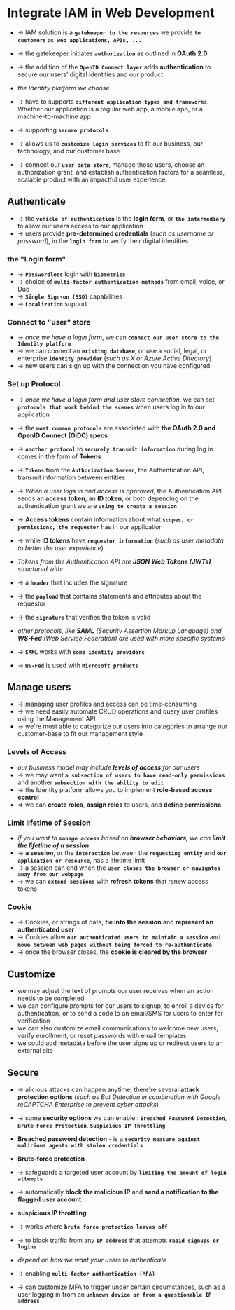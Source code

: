 
# Integrate IAM in Web Development
* -> IAM solution is a **`gatekeeper to the resources`** we provide **`to customers`** **`as web applications, APIs, ...`** 
* -> the gatekeeper initiates **`authorization`** as outlined in **OAuth 2.0**
* -> the addition of the **`OpenID Connect layer`** adds **authentication** to secure our users’ digital identities and our product

* _the Identity platform we choose_ 
* -> have to supports **`different application types and frameworks`**. Whether our application is a regular web app, a mobile app, or a machine-to-machine app
* -> supporting **`secure protocols`**
* -> allows us to **`customize login services`** to fit our business, our technology, and our customer base 
* -> connect our **`user data store`**, manage those users, choose an authorization grant, and establish authentication factors for a seamless, scalable product with an impactful user experience

## Authenticate
* -> the **`vehicle of authentication`** is the **login form**, or **`the intermediary`** to allow our users access to our application
* -> users provide **pre-determined credentials** (_such as username or password_), in the **`login form`** to verify their digital identities

### the "Login form" 
* -> **`Passwordless`** login with **`biometrics`**
* -> choice of **`multi-factor authentication methods`** from email, voice, or Duo
* -> **`Single Sign-on (SSO)`** capabilities
* -> **`Localization`** support

### Connect to "user" store
* -> _once we have a login form_, we can **`connect our user store to the Identity platform`**
* -> we can connect an **`existing database`**, or use a social, legal, or enterprise **`identity provider`** (_such as X or Azure Active Directory_)
* -> new users can sign up with the connection you have configured

### Set up Protocol
* -> _once we have a login form and user store connection_, we can set **`protocols that work behind the scenes`** when users log in to our application
* -> the **`most common protocols`** are associated with **the OAuth 2.0 and OpenID Connect (OIDC) specs**
* -> **`another protocol`** to **`securely transmit information`** during log in comes in the form of **Tokens**
* -> **`Tokens`** from the **`Authorization Server`**, the Authentication API, transmit information between entities
* -> _When a user logs in and access is approved_, the Authentication API sends an **access token**, an **ID token**, or both depending on the authentication grant we are **`using to create a session`**
* -> **Access tokens** contain information about what **`scopes, or permissions, the requestor`** has in our application 
* -> while **ID tokens** have **`requestor information`** (_such as user metadata to better the user experience_)

* _Tokens from the Authentication API are **JSON Web Tokens (JWTs)** structured with:_
* -> a **`header`** that includes the signature
* -> the **`payload`** that contains statements and attributes about the requestor
* -> the **`signature`** that verifies the token is valid

* _other protocols, like **SAML** (Security Assertion Markup Language) and **WS-Fed** (Web Service Federation) are used with more specific systems_
* -> **`SAML`** works with **`some identity providers`** 
* -> **`WS-Fed`** is used with **`Microsoft products`**

## Manage users
* -> managing user profiles and access can be time-consuming
* -> we need easily automate CRUD operations and query user profiles using the Management API
* -> we're must able to categorize our users into categories to arrange our customer-base to fit our management style

### Levels of Access
* _our business model may include **levels of access** for our users_ 
* -> we may want **`a subsection of users to have read-only permissions`** and another **`subsection with the ability to edit`**
* -> the Identity platform allows you to implement **role-based access control**
* => we can **create roles**, **assign roles** to users, and **define permissions**

### Limit lifetime of Session
* _if you want to **`manage access`** based on **browser behaviors**, we can **limit the lifetime of a session**_
* -> **a session**, or the **`interaction`** between the **`requesting entity`** and **`our application or resource`**, has a lifetime limit 
* -> a session can end when the **`user closes the browser or navigates away from our webpage`**
* -> we can **`extend sessions`** with **refresh tokens** that renew access tokens

### Cookie
* -> Cookies, or strings of data, **tie into the session** and **represent an authenticated user**
* -> Cookies allow **`our authenticated users to maintain a session`** and **`move between web pages without being forced to re-authenticate`**
* -> once the browser closes, the **cookie is cleared by the browser**

##  Customize
* we may adjust the text of prompts our user receives when an action needs to be completed
* we can configure prompts for our users to signup, to enroll a device for authentication, or to send a code to an email/SMS for users to enter for verification
* we can also customize email communications to welcome new users, verify enrollment, or reset passwords with email templates
* we could add metadata before the user signs up or redirect users to an external site

## Secure
* -> alicious attacks can happen anytime; there're several **attack protection options** (_such as Bot Detection in combination with Google reCAPTCHA Enterprise to prevent cyber attacks_)
* -> some **security options** we can enable : **`Breached Password Detection`**,  **`Brute-Force Protection`**, **`Suspicious IP Throttling`** 

* **Breached password detection** - is a **`security measure against malicious agents with stolen credentials`**

* **Brute-force protection** 
* -> safeguards a targeted user account by **`limiting the amount of login attempts`**
* -> automatically **block the malicious IP** and **send a notification to the flagged user account**

* **suspicious IP throttling**
* -> works where **`brute force protection leaves off`** 
* -> to block traffic from any **`IP address`** that attempts **`rapid signups or logins`**

* _depend on how we want your users to authenticate_ 
* -> enabling **`multi-factor authentication (MFA)`** 
* -> can customize MFA to trigger under certain circumstances, such as a user logging in from an **`unknown device or from a questionable IP address`**

